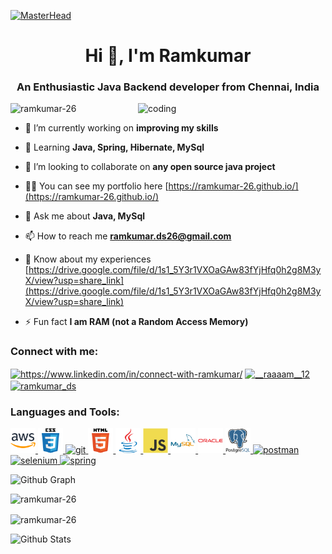 [![MasterHead](https://gstarinfotech.com/wp-content/uploads/2018/01/java.gif)](https://ramkumar-26.io)
<h1 align="center">Hi 👋, I'm Ramkumar</h1>
<h3 align="center">An Enthusiastic Java Backend developer from Chennai, India</h3>
<img align="right" alt="coding" width="300"  src = "https://mycannabisaccountant.com/wp-content/uploads/2022/02/e87c5693979173.5e7f9c4d14e64.gif">

<p align="left"> <img src="https://komarev.com/ghpvc/?username=ramkumar-26&label=Profile%20views&color=0e75b6&style=flat" alt="ramkumar-26" /> </p>

- 🔭 I’m currently working on **improving my skills**

- 🌱 Learning **Java, Spring, Hibernate, MySql**

- 👯 I’m looking to collaborate on **any open source java project**

- 👨‍💻 You can see my portfolio here [https://ramkumar-26.github.io/](https://ramkumar-26.github.io/)

- 💬 Ask me about **Java, MySql**

- 📫 How to reach me **ramkumar.ds26@gmail.com**

- 📄 Know about my experiences [https://drive.google.com/file/d/1s1_5Y3r1VXOaGAw83fYjHfq0h2g8M3yX/view?usp=share_link](https://drive.google.com/file/d/1s1_5Y3r1VXOaGAw83fYjHfq0h2g8M3yX/view?usp=share_link)

- ⚡ Fun fact **I am RAM (not a Random Access Memory)**

<h3 align="left">Connect with me:</h3>
<p align="left">
<a href="https://linkedin.com/in/https://www.linkedin.com/in/connect-with-ramkumar/" target="blank"><img align="center" src="https://raw.githubusercontent.com/rahuldkjain/github-profile-readme-generator/master/src/images/icons/Social/linked-in-alt.svg" alt="https://www.linkedin.com/in/connect-with-ramkumar/" height="30" width="40" /></a>
<a href="https://instagram.com/__raaaam__12" target="blank"><img align="center" src="https://raw.githubusercontent.com/rahuldkjain/github-profile-readme-generator/master/src/images/icons/Social/instagram.svg" alt="__raaaam__12" height="30" width="40" /></a>
<a href="https://www.leetcode.com/ramkumar_ds" target="blank"><img align="center" src="https://raw.githubusercontent.com/rahuldkjain/github-profile-readme-generator/master/src/images/icons/Social/leet-code.svg" alt="ramkumar_ds" height="30" width="40" /></a>
</p>

<h3 align="left">Languages and Tools:</h3>
<p align="left"> <a href="https://aws.amazon.com" target="_blank" rel="noreferrer"> <img src="https://raw.githubusercontent.com/devicons/devicon/master/icons/amazonwebservices/amazonwebservices-original-wordmark.svg" alt="aws" width="40" height="40"/> </a> <a href="https://www.w3schools.com/css/" target="_blank" rel="noreferrer"> <img src="https://raw.githubusercontent.com/devicons/devicon/master/icons/css3/css3-original-wordmark.svg" alt="css3" width="40" height="40"/> </a> <a href="https://git-scm.com/" target="_blank" rel="noreferrer"> <img src="https://www.vectorlogo.zone/logos/git-scm/git-scm-icon.svg" alt="git" width="40" height="40"/> </a> <a href="https://www.w3.org/html/" target="_blank" rel="noreferrer"> <img src="https://raw.githubusercontent.com/devicons/devicon/master/icons/html5/html5-original-wordmark.svg" alt="html5" width="40" height="40"/> </a> <a href="https://www.java.com" target="_blank" rel="noreferrer"> <img src="https://raw.githubusercontent.com/devicons/devicon/master/icons/java/java-original.svg" alt="java" width="40" height="40"/> </a> <a href="https://developer.mozilla.org/en-US/docs/Web/JavaScript" target="_blank" rel="noreferrer"> <img src="https://raw.githubusercontent.com/devicons/devicon/master/icons/javascript/javascript-original.svg" alt="javascript" width="40" height="40"/> </a> <a href="https://www.mysql.com/" target="_blank" rel="noreferrer"> <img src="https://raw.githubusercontent.com/devicons/devicon/master/icons/mysql/mysql-original-wordmark.svg" alt="mysql" width="40" height="40"/> </a> <a href="https://www.oracle.com/" target="_blank" rel="noreferrer"> <img src="https://raw.githubusercontent.com/devicons/devicon/master/icons/oracle/oracle-original.svg" alt="oracle" width="40" height="40"/> </a> <a href="https://www.postgresql.org" target="_blank" rel="noreferrer"> <img src="https://raw.githubusercontent.com/devicons/devicon/master/icons/postgresql/postgresql-original-wordmark.svg" alt="postgresql" width="40" height="40"/> </a> <a href="https://postman.com" target="_blank" rel="noreferrer"> <img src="https://www.vectorlogo.zone/logos/getpostman/getpostman-icon.svg" alt="postman" width="40" height="40"/> </a> <a href="https://www.selenium.dev" target="_blank" rel="noreferrer"> <img src="https://raw.githubusercontent.com/detain/svg-logos/780f25886640cef088af994181646db2f6b1a3f8/svg/selenium-logo.svg" alt="selenium" width="40" height="40"/> </a> <a href="https://spring.io/" target="_blank" rel="noreferrer"> <img src="https://www.vectorlogo.zone/logos/springio/springio-icon.svg" alt="spring" width="40" height="40"/> </a> </p>
<p><img width="600"  data-aos-delay="100" src="https://github-readme-activity-graph.cyclic.app/graph?username=ramkumar-26&theme=high-contrast" alt="Github Graph" class="aos-init aos-animate">
<p><img width="400"  src="https://github-readme-stats.vercel.app/api/top-langs?username=ramkumar-26&amp;show_icons=true&amp;theme=dark&amp;title_color=fb8d0e&amp;text_color=fcfcfc&amp;locale=en&amp;layout=compact" alt="ramkumar-26" height="275px" width="30%" class="aos-init"></p>
<p><img  width="400" align="center" src="https://github-readme-streak-stats.herokuapp.com/?user=ramkumar-26&" alt="ramkumar-26" class="aos-init aos-animate" /></p>
<p><img width="400" data-aos="fade-down" data-aos-delay="100" src="https://github-readme-stats.vercel.app/api?username=ramkumar-26&amp;theme=highcontrast&amp;show_icons=true&amp;count_private=true" alt="Github Stats" class="aos-init aos-animate"></p>
